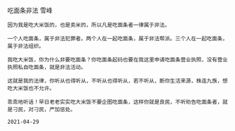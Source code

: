 吃面条非法
雪峰

    因为我是吃大米饭的，也是卖米的，所以凡是吃面条者一律属于非法。

    一个人吃面条，属于非法犯罪者。两个人在一起吃面条，属于非法帮派。三个人在一起吃面条，属于非法组织。

    我吃大米饭，你为什么非要吃面条？你吃面条起码也要在我这里申请吃面条营业执照，没有营业执照私自吃面条，就是非法活动。

    这就是我的法律，你听从也得听从，不听从也得听从，若不听从，断你生活来源，株连九族，想吃大米饭也不允许。

    乖乖地听话！早日老老实实吃大米饭不要企图吃面条，这样你就是良民，不听劝告吃面条者，就是刁民，对刁民，严加惩处。

    2021-04-29



